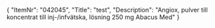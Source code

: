 {
  "ItemNr": "042045",
  "Title": "test",
  "Description": "Angiox, pulver till koncentrat till inj-/infvätska, lösning 250 mg Abacus Med"
}